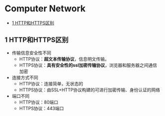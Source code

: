 # Computer Network
* [1 HTTP和HTTPS区别](#1-HTTP和HTTPS区别)


## 1 HTTP和HTTPS区别
+ 传输信息安全性不同
  + HTTP协议：**超文本传输协议**，信息明文传输。
  + HTTPS协议：**具有安全性的ssl加密传输协议**，浏览器和服务器之间通信加密
+ 连接方式不同
  + HTTP协议：连接简单，无状态的
  + HTTPS协议：由SSL+HTTP协议构建的可进行加密传输、身份认证的网络  
+ 端口不同
  + HTTP协议：80端口
  + HTTPS协议：443端口  
